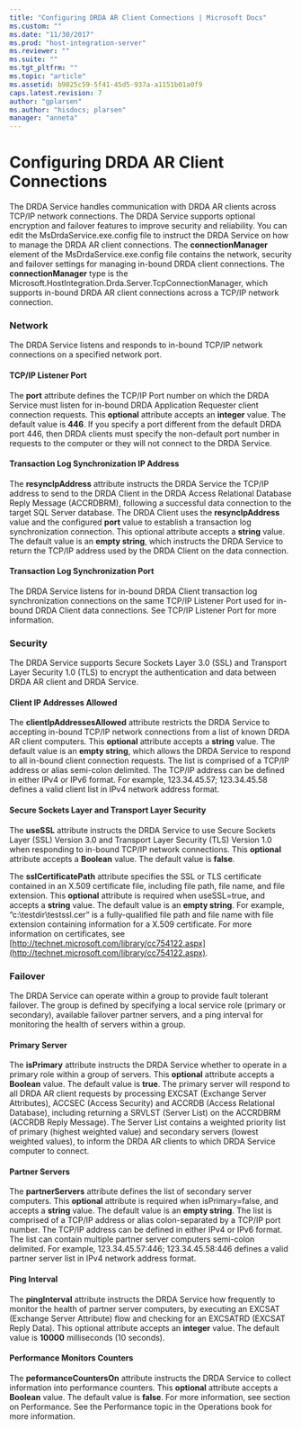 ```yaml
---
title: "Configuring DRDA AR Client Connections | Microsoft Docs"
ms.custom: ""
ms.date: "11/30/2017"
ms.prod: "host-integration-server"
ms.reviewer: ""
ms.suite: ""
ms.tgt_pltfrm: ""
ms.topic: "article"
ms.assetid: b9025c59-5f41-45d5-937a-a1151b01a0f9
caps.latest.revision: 7
author: "gplarsen"
ms.author: "hisdocs; plarsen"
manager: "anneta"
---
```

# Configuring DRDA AR Client Connections
The DRDA Service handles communication with DRDA AR clients across TCP/IP network connections. The DRDA Service supports optional encryption and failover features to improve security and reliability. You can edit the MsDrdaService.exe.config file to instruct the DRDA Service on how to manage the DRDA AR client connections. The **connectionManager** element of the MsDrdaService.exe.config file contains the network, security and failover settings for managing in-bound DRDA client connections. The **connectionManager** type is the Microsoft.HostIntegration.Drda.Server.TcpConnectionManager, which supports in-bound DRDA AR client connections across a TCP/IP network connection.  
  
### Network  
 The DRDA Service listens and responds to in-bound TCP/IP network connections on a specified network port.  
  
#### TCP/IP Listener Port  
 The **port** attribute defines the TCP/IP Port number on which the DRDA Service must listen for in-bound DRDA Application Requester client connection requests. This **optional** attribute accepts an **integer** value. The default value is **446**. If you specify a port different from the default DRDA port 446, then DRDA clients must specify the non-default port number in requests to the computer or they will not connect to the DRDA Service.  
  
#### Transaction Log Synchronization IP Address  
 The **resyncIpAddress** attribute instructs the DRDA Service the TCP/IP address to send to the DRDA Client in the DRDA Access Relational Database Reply Message (ACCRDBRM), following a successful data connection to the target SQL Server database. The DRDA Client uses the **resyncIpAddress** value and the configured **port** value to establish a transaction log synchronization connection. This optional attribute accepts a **string** value. The default value is an **empty string**, which instructs the DRDA Service to return the TCP/IP address used by the DRDA Client on the data connection.  
  
#### Transaction Log Synchronization Port  
 The DRDA Service listens for in-bound DRDA Client transaction log synchronization connections on the same TCP/IP Listener Port used for in-bound DRDA Client data connections. See TCP/IP Listener Port for more information.  
  
### Security  
 The DRDA Service supports Secure Sockets Layer 3.0 (SSL) and Transport Layer Security 1.0 (TLS) to encrypt the authentication and data between DRDA AR client and DRDA Service.  
  
#### Client IP Addresses Allowed  
 The **clientIpAddressesAllowed** attribute restricts the DRDA Service to accepting in-bound TCP/IP network connections from a list of known DRDA AR client computers. This **optional** attribute accepts a **string** value. The default value is an **empty string**, which allows the DRDA Service to respond to all in-bound client connection requests. The list is comprised of a TCP/IP address or alias semi-colon delimited. The TCP/IP address can be defined in either IPv4 or IPv6 format. For example, 123.34.45.57; 123.34.45.58 defines a valid client list in IPv4 network address format.  
  
#### Secure Sockets Layer and Transport Layer Security  
 The **useSSL** attribute instructs the DRDA Service to use Secure Sockets Layer (SSL) Version 3.0 and Transport Layer Security (TLS) Version 1.0 when responding to in-bound TCP/IP network connections. This **optional** attribute accepts a **Boolean** value. The default value is **false**.  
  
 The **sslCertificatePath** attribute specifies the SSL or TLS certificate contained in an X.509 certificate file, including file path, file name, and file extension. This **optional** attribute is required when useSSL=true, and accepts a **string** value. The default value is an **empty string**. For example, “c:\testdir\testssl.cer” is a fully-qualified file path and file name with file extension containing information for a X.509 certificate. For more information on certificates, see [http://technet.microsoft.com/library/cc754122.aspx](http://technet.microsoft.com/library/cc754122.aspx).  
  
### Failover  
 The DRDA Service can operate within a group to provide fault tolerant failover. The group is defined by specifying a local service role (primary or secondary), available failover partner servers, and a ping interval for monitoring the health of servers within a group.  
  
#### Primary Server  
 The **isPrimary** attribute instructs the DRDA Service whether to operate in a primary role within a group of servers. This **optional** attribute accepts a **Boolean** value. The default value is **true**. The primary server will respond to all DRDA AR client requests by processing EXCSAT (Exchange Server Attributes), ACCSEC (Access Security) and ACCRDB (Access Relational Database), including returning a SRVLST (Server List) on the ACCRDBRM (ACCRDB Reply Message). The Server List contains a weighted priority list of primary (highest weighted value) and secondary servers (lowest weighted values), to inform the DRDA AR clients to which DRDA Service computer to connect.  
  
#### Partner Servers  
 The **partnerServers** attribute defines the list of secondary server computers. This **optional** attribute is required when isPrimary=false, and accepts a **string** value. The default value is an **empty string**. The list is comprised of a TCP/IP address or alias colon-separated by a TCP/IP port number. The TCP/IP address can be defined in either IPv4 or IPv6 format. The list can contain multiple partner server computers semi-colon delimited. For example, 123.34.45.57:446; 123.34.45.58:446 defines a valid partner server list in IPv4 network address format.  
  
#### Ping Interval  
 The **pingInterval** attribute instructs the DRDA Service how frequently to monitor the health of partner server computers, by executing an EXCSAT (Exchange Server Attribute) flow and checking for an EXCSATRD (EXCSAT Reply Data). This optional attribute accepts an **integer** value. The default value is **10000** milliseconds (10 seconds).  
  
#### Performance Monitors Counters  
 The **peformanceCountersOn** attribute instructs the DRDA Service to collect information into performance counters. This **optional** attribute accepts a **Boolean** value. The default value is **false**. For more information, see section on Performance. See the Performance topic in the Operations book for more information.